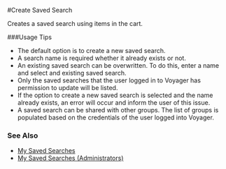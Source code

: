 #Create Saved Search

Creates a saved search using items in the cart.

###Usage Tips
  - The default option is to create a new saved search. 
  - A search name is required whether it already exists or not. 
  - An existing saved search can be overwritten. To do this, enter a name and select and existing saved search.
  - Only the saved searches that the user logged in to Voyager has permission to update will be listed.
  - If the option to create a new saved search is selected and the name already exists, an error will occur and inform the user of this issue.
  - A saved search can be shared with other groups. The list of groups is populated based on the credentials of the user logged into Voyager.
  

### See Also
[My Saved Searches]: https://voyagersearch.zendesk.com/hc/en-us/articles/218619257-My-Saved-Searches "My Saved Searches"
[My Saved Searches (Administrators)]: https://voyagersearch.zendesk.com/hc/en-us/articles/218983467-My-Saved-Searches-Administrators- "My Saved Searches (Administrators)"
- [My Saved Searches]
- [My Saved Searches (Administrators)]


[Voyager Search]:http://voyagersearch.com/
[@VoyagerGIS]:https://twitter.com/voyagergis
[github]:https://github.com/voyagersearch/tasks

    
